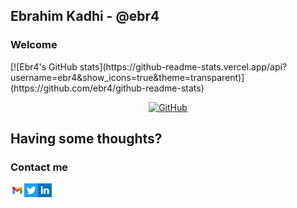 ## Ebrahim Kadhi - @ebr4
### Welcome 


<p align="center">
    <div>
        [![Ebr4's GitHub stats](https://github-readme-stats.vercel.app/api?username=ebr4&show_icons=true&theme=transparent)](https://github.com/ebr4/github-readme-stats)
    </div>
</p>

<p align="center">
    <a href="https://github.com/ebr4?tab=followers"><img alt="GitHub" src="https://img.shields.io/github/followers/ebr4?label=GitHub&logo=GitHub&style=for-the-badge"></a>
</p>
    





<!--<a href="https://twitter.com/m1h4rbe"><img alt="Twitter" src="https://img.shields.io/twitter/follow/m1h4rbe?label=Twitter&logo=Twitter&style=for-the-badge"></a>
</p>
<p align="center">
    <a href="https://github.com/ebr4"><img alt="Profile Views" src="https://komarev.com/ghpvc/?username=ebr4&style=flat-square"></a>
</p> -->

## Having some thoughts? 
### Contact me 
[<img align="left" width="22" alt="ranger163 on Gmail" src="https://raw.githubusercontent.com/edent/SuperTinyIcons/master/images/svg/gmail.svg">](mailto:ebrahimkadhi@gmail.com)
[<img align="left" width="22" alt="ranger163 on Twitter" src="https://raw.githubusercontent.com/edent/SuperTinyIcons/master/images/svg/twitter.svg">](https://twitter.com/m1h4rbe)
[<img align="left" width="22" alt="ranger163 on LinkedIn" src="https://raw.githubusercontent.com/edent/SuperTinyIcons/master/images/svg/linkedin.svg">](https://linkedin.com/in/ebrahim-kadhi)
<br>
